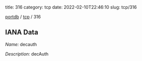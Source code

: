 title: 316
category: tcp
date: 2022-02-10T22:46:10
slug: tcp/316

[portdb](/) / [tcp](/category/tcp.html) / 316


## IANA Data

_Name:_ decauth

_Description:_ decAuth


